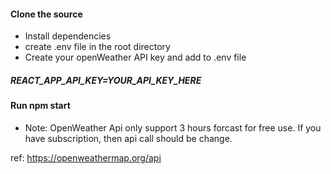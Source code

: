 #### Clone the source
- Install dependencies
- create .env file in the root directory
- Create your openWeather API key and add to .env file
#####    REACT_APP_API_KEY=YOUR_API_KEY_HERE

#### Run npm start

- Note: OpenWeather Api only support 3 hours forcast for free use. If you have subscription, then api call should be change.

 ref: https://openweathermap.org/api
